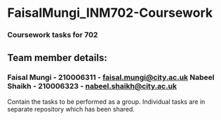 # FaisalMungi_INM702-Coursework

### Coursework tasks for 702

## Team member details:

### Faisal Mungi - 210006311 - faisal.mungi@city.ac.uk Nabeel Shaikh - 210006323 - nabeel.shaikh@city.ac.uk

Contain the tasks to be performed as a group. Individual tasks are in separate repository which has been shared.

